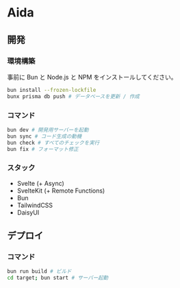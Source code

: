 # Aida

## 開発

### 環境構築

事前に Bun と Node.js と NPM をインストールしてください。

```sh
bun install --frozen-lockfile
bunx prisma db push # データベースを更新 / 作成
```

### コマンド

```sh
bun dev # 開発用サーバーを起動
bun sync # コード生成の動機
bun check # すべてのチェックを実行
bun fix # フォーマット修正
```

### スタック

- Svelte (+ Async)
- SvelteKit (+ Remote Functions)
- Bun
- TailwindCSS
- DaisyUI

## デプロイ

### コマンド

```sh
bun run build # ビルド
cd target; bun start # サーバー起動
```
